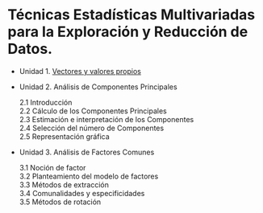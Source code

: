 # Técnicas Estadísticas Multivariadas para la Exploración y Reducción de Datos.
- Unidad 1. [Vectores y valores propios](Unidad1/Unidad1.md)

- Unidad 2. Análisis de Componentes Principales

  2.1  Introducción  
  2.2  Cálculo de los Componentes Principales  
  2.3  Estimación e interpretación de los Componentes  
  2.4  Selección del número de Componentes  
  2.5  Representación gráfica
  
- Unidad 3. Análisis de Factores Comunes

  3.1  Noción de factor  
  3.2  Planteamiento del modelo de factores  
  3.3  Métodos de extracción  
  3.4  Comunalidades y especificidades  
  3.5  Métodos de rotación
  
